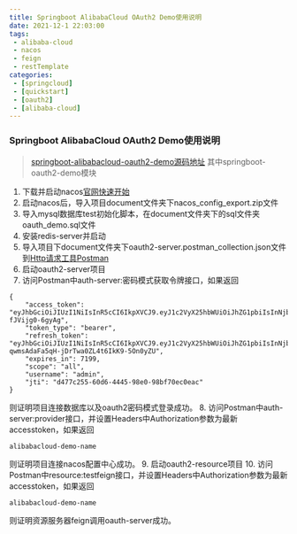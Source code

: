 ```yaml
---
title: Springboot AlibabaCloud OAuth2 Demo使用说明
date: 2021-12-1 22:03:00
tags:
 - alibaba-cloud
 - nacos
 - feign
 - restTemplate
categories: 
 - [springcloud]
 - [quickstart]
 - [oauth2]
 - [alibaba-cloud]
---
```

### Springboot AlibabaCloud OAuth2 Demo使用说明

> [springboot-alibabacloud-oauth2-demo源码地址](https://github.com/mauersu/springboot-demo)  其中springboot-oauth2-demo模块

1. 下载并启动nacos[官网快速开始](https://nacos.io/zh-cn/docs/quick-start.html)
2. 启动nacos后，导入项目document文件夹下nacos_config_export.zip文件
3. 导入mysql数据库test初始化脚本，在document文件夹下的sql文件夹oauth_demo.sql文件
4. 安装redis-server并启动
5. 导入项目下document文件夹下oauth2-server.postman_collection.json文件到[Http请求工具Postman](https://www.postman.com/)
6. 启动oauth2-server项目
7. 访问Postman中auth-server:密码模式获取令牌接口，如果返回

```
{
    "access_token": "eyJhbGciOiJIUzI1NiIsInR5cCI6IkpXVCJ9.eyJ1c2VyX25hbWUiOiJhZG1pbiIsInNjb3BlIjpbImFsbCJdLCJleHAiOjE2MzgzNzM4NzAsImF1dGhvcml0aWVzIjpbImRlbW86dGVzdCJdLCJqdGkiOiJkNDc3YzI1NS02MGQ2LTQ0NDUtOThlMC05OGJmNzBlYzBlYWMiLCJjbGllbnRfaWQiOiJ0ZXN0IiwidXNlcm5hbWUiOiJhZG1pbiJ9.VcppGmpAMQPSwrtvEinSnEF5P_yti-fJVijg0-6gyAg",
    "token_type": "bearer",
    "refresh_token": "eyJhbGciOiJIUzI1NiIsInR5cCI6IkpXVCJ9.eyJ1c2VyX25hbWUiOiJhZG1pbiIsInNjb3BlIjpbImFsbCJdLCJhdGkiOiJkNDc3YzI1NS02MGQ2LTQ0NDUtOThlMC05OGJmNzBlYzBlYWMiLCJleHAiOjE2Mzg0NTMwNzAsImF1dGhvcml0aWVzIjpbImRlbW86dGVzdCJdLCJqdGkiOiJiM2MxYzU1MS0wOWYxLTQ1ZTItYThjZi00MmU2YjQ5Y2E4ZWEiLCJjbGllbnRfaWQiOiJ0ZXN0IiwidXNlcm5hbWUiOiJhZG1pbiJ9.MhsgG-qwmsAdaFa5qH-jDrTwa0ZL4t6IkK9-5On0yZU",
    "expires_in": 7199,
    "scope": "all",
    "username": "admin",
    "jti": "d477c255-60d6-4445-98e0-98bf70ec0eac"
}
```
则证明项目连接数据库以及oauth2密码模式登录成功。
8. 访问Postman中auth-server:provider接口，并设置Headers中Authorization参数为最新accesstoken，如果返回

```
alibabacloud-demo-name
```

则证明项目连接nacos配置中心成功。
9. 启动oauth2-resource项目
10. 访问Postman中resource:testfeign接口，并设置Headers中Authorization参数为最新accesstoken，如果返回

```
alibabacloud-demo-name
```
则证明资源服务器feign调用oauth-server成功。